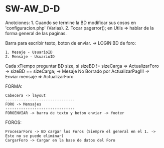 # SW-AW_D-D

Anotciones:
    1. Cuando se termine la BD modificar sus cosos en 'configuracion.php' (Varias).
    2. Tocar pagerror(); en Utils => hablar de la forma general de las paginas.

Barra para escribir texto, boton de enviar. -> LOGIN
BD de foro:

	1. Mesaje - UsuarioID
	2. Mensaje - UsuarioID

Cada xTiempo preguntar BD size, si sizeBD != sizeCarga => ActualizarForo => sizeBD == sizeCarga; 
	-> Mesaje No Borrado por ActualizarPag!!!
	-> Enviar mensaje => ActualizarForo 
 
FORMA:

	Cabecera -> layout
	-------------------------------
	FORO -> Mensajes
	-------------------------------
	FOROENVIAR -> barra de texto y boton enviar -> footer

FOROS:
	
	ProcesarForo -> BD cargar los Foros (Siempre el general en el 1. -> Este no se puede eliminar)
	CargarForo -> Cargar en la base de datos del Foro
